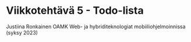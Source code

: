 # Viikkotehtävä 5 - Todo-lista

Justiina Ronkainen
OAMK
Web- ja hybriditeknologiat mobiiliohjelmoinnissa (syksy 2023)
